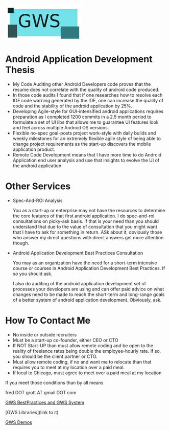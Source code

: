 ![GrottSpaceLogo](./readme_images/gws_logo.png)

# Android Application Development Thesis

* My Code Auditing other Android Developers code proves that the resume does not correlate with the
  quality of android code produced.
* In those code audits I found that if one researches how to resolve each IDE code warning generated
  by the IDE, one can increase the quality of code and the stability of the android application by 25%.
* Developing Agile-style for GUI-intensified android applications requires preparation as I completed
  1200 commits in a 2.5 month period to formulate a set of UI libs that allows me to guarantee UI features
  look and feel across multiple Android OS versions.
* Flexible no-spec goal-posts project work-style with daily builds and weekly milestones for an extremely
  flexible agile style of being able to change project requirements as the start-up discovers the mobile
  application product.
* Remote Code Development means that I have more time to do Android Application end user analysis and
  use that insights to evolve the UI of the android application.

# Other Services

* Spec-And-ROI Analysis

  You as a start-up or enterprise may not have the resources to determine the core features of that first android
  application. I do spec-and-roi consultations on picky-ask basis. If that is your need than you should
  understand that due to the value of consultation that you might want that I have to ask for something
  in return. ASk about it, obviously those who answer my direct questions with direct answers get more
  attention though.

* Android Application Development Best Practices Consultation

  You may as an organization have the need for a short-term intensive course or courses in Android Application
  Development Best Practices. If so you should ask.

  I also do auditing of the android application development set of processes your developers are using
  and can offer paid advice on what changes need to be made to reach the short-term and long-range goals of
  a better system of android application development. Obviously, ask.

# How To Contact Me

* No inside or outside recruiters
* Must be a start-up co-founder, either CEO or CTO
* If NOT Start-UP than must allow remote coding and be open to the reality of freelance rates being double
  the employee-hourly rate. If so, you should be the client partner or CTO.
* Must allow remote coding, if no and want me to relocate than that requires you to meet at my location
  over a paid meal.
* If local to Chicago, must agree to meet over a paid meal at my location

If you meet those conditions than by all means

fred DOT grott AT gmail DOT com


[GWS BestPractices and GWS System](./readme_details/gws)

[GWS Libraries](link to it)

[GWS Demos](./readme_details/demos)
